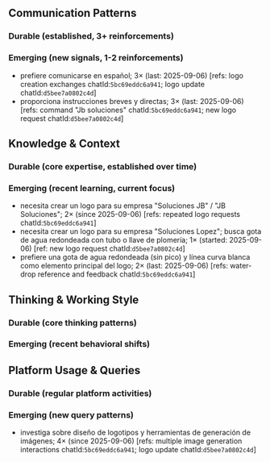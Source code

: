 ## Communication Patterns
### Durable (established, 3+ reinforcements)

### Emerging (new signals, 1-2 reinforcements)
- prefiere comunicarse en español; 3× (last: 2025-09-06) [refs: logo creation exchanges chatId:`5bc69eddc6a941`; logo update chatId:`d5bee7a0802c4d`]
- proporciona instrucciones breves y directas; 3× (last: 2025-09-06) [refs: command "Jb soluciones" chatId:`5bc69eddc6a941`; new logo request chatId:`d5bee7a0802c4d`]

## Knowledge & Context
### Durable (core expertise, established over time)

### Emerging (recent learning, current focus)
- necesita crear un logo para su empresa "Soluciones JB" / "JB Soluciones"; 2× (since 2025-09-06) [refs: repeated logo requests chatId:`5bc69eddc6a941`]
- necesita crear un logo para su empresa "Soluciones Lopez"; busca gota de agua redondeada con tubo o llave de plomería; 1× (started: 2025-09-06) [ref: new logo request chatId:`d5bee7a0802c4d`]
- prefiere una gota de agua redondeada (sin pico) y línea curva blanca como elemento principal del logo; 2× (last: 2025-09-06) [refs: water-drop reference and feedback chatId:`5bc69eddc6a941`]

## Thinking & Working Style
### Durable (core thinking patterns)

### Emerging (recent behavioral shifts)

## Platform Usage & Queries
### Durable (regular platform activities)

### Emerging (new query patterns)
- investiga sobre diseño de logotipos y herramientas de generación de imágenes; 4× (since 2025-09-06) [refs: multiple image generation interactions chatId:`5bc69eddc6a941`; logo update chatId:`d5bee7a0802c4d`]